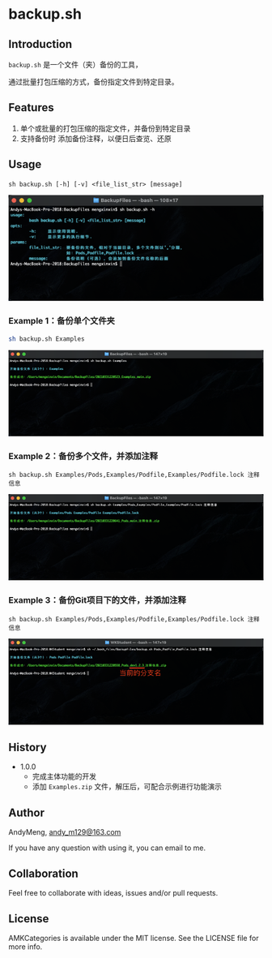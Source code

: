 # backup.sh

## Introduction

`backup.sh` 是一个文件（夹）备份的工具，

通过批量打包压缩的方式，备份指定文件到特定目录。

## Features

1. 单个或批量的打包压缩的指定文件，并备份到特定目录
2. 支持备份时 添加备份注释，以便日后查览、还原

## Usage

```shell
sh backup.sh [-h] [-v] <file_list_str> [message]
```

![](https://raw.githubusercontent.com/AndyM129/ImageHosting/master/images/20210331220322.png)

### Example 1：备份单个文件夹

```sh
sh backup.sh Examples
```

![image-20210331220530336](https://raw.githubusercontent.com/AndyM129/ImageHosting/master/images/20210331220532.png)

### Example 2：备份多个文件，并添加注释

```shell
sh backup.sh Examples/Pods,Examples/Podfile,Examples/Podfile.lock 注释信息
```

![](https://raw.githubusercontent.com/AndyM129/ImageHosting/master/images/20210331220724.png)

### Example 3：备份Git项目下的文件，并添加注释

```shell
sh backup.sh Examples/Pods,Examples/Podfile,Examples/Podfile.lock 注释信息
```

![](https://raw.githubusercontent.com/AndyM129/ImageHosting/master/images/20210331221048.png)



## History

* 1.0.0
	* 完成主体功能的开发
	* 添加 `Examples.zip` 文件，解压后，可配合示例进行功能演示

## Author

AndyMeng, andy_m129@163.com

If you have any question with using it, you can email to me. 

## Collaboration

Feel free to collaborate with ideas, issues and/or pull requests.

## License

AMKCategories is available under the MIT license. See the LICENSE file for more info.



